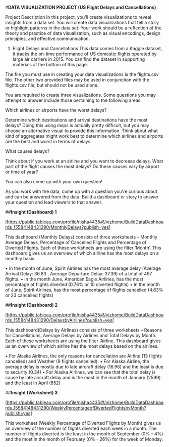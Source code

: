 #**DATA VISUALIZATION PROJECT (US Flight Delays and Cancellations)**


Project Description
In this project, you'll create visualizations to reveal insights from a data set. You will create data visualizations that tell a story or highlight patterns in the data set. Your work should be a reflection of the theory and practice of data visualization, such as visual encodings, design principles, and effective communication.


1) Flight Delays and Cancellations
This data comes from a Kaggle dataset, it tracks the on-time performance of US domestic flights operated by large air carriers in 2015. You can find the dataset in supporting materials at the bottom of this page.

The file you must use in creating your data visualizations is the flights.csv file. The other two provided files may be used in conjunction with the flights.csv file, but should not be used alone.

You are required to create three visualizations. Some questions you may attempt to answer include those pertaining to the following areas:

Which airlines or airports have the worst delays?

Determine which destinations and arrival destinations have the most delays? Doing this using maps is actually pretty difficult, but you may choose an alternative visual to provide this information. Think about what kind of aggregates might work best to determine which airlines and airports are the best and worst in terms of delays.

What causes delays?

Think about if you work at an airline and you want to decrease delays. What part of the flight causes the most delays? Do these causes vary by airport or time of year?

You can also come up with your own question!

As you work with the data, come up with a question you're curious about and can be answered from the data. Build a dashboard or story to answer your question and lead viewers to that answer.


##**Insight (Dashboard) 1**

[https://public.tableau.com/profile/nisha4435#!/vizhome/BuildDataDashboards_15584148431290/MonthlyDelays?publish=yes]

This dashboard (Monthly Delays) consists of three worksheets – Monthly Average Delays, Percentage of Cancelled Flights and Percentage of Diverted Flights. Each of these worksheets are using the filter ‘Month’. This dashboard gives us an overview of which airline has the most delays on a monthly basis.

•	In the month of June, Spirit Airlines has the most average delay (Average Arrival Delay: 36.83 , Average Departure Delay: 37.39) of a total of 497 flights.
•	In the month June, American Eagle Airlines, has the most percentage of flights diverted (0.76% or 10 diverted flights)
•	In the month of June, Spirit Airlines, has the most percentage of flights cancelled (4.63% or 23 cancelled flights)


##**Insight (Dashboard) 2**

[https://public.tableau.com/profile/nisha4435#!/vizhome/BuildDataDashboards_15584148431290/DelaysbyAirlines?publish=yes[

This dashboard(Delays by Airlines) consists of three worksheets – Reasons for Cancellations, Average Delays by Airlines and Total Delays by Month. Each of these worksheets are using the filter ‘Airline. This dashboard gives us an overview of which airline has the most delays based on the airlines.

•	For Alaska Airlines, the only reasons for cancellation are Airline (13 flights cancelled) and Weather (9 flights cancelled).
•	For Alaska Airline, the average delay is mostly due to late aircraft delay (16.96) and the least is due to security (0.34)
•	For Alaska Airlines, we can see that the total delay is cause by late aircraft delay and is the most in the month of January (2599) and the least in April (852)


##**Insight (Worksheet) 3**

[https://public.tableau.com/profile/nisha4435#!/vizhome/BuildDataDashboards_15584148431290/WeeklyPercentageofDivertedFlightsbyMonth?publish=yes]

This worksheet (Weekly Percentage of  Diverted Flights by Month) gives us an overview of the number of flights diverted each week in a month. The number of flights diverted is the least in the month of September (0% - 4%) and the most in the month of February (0% - 26%) for the week of Monday.

